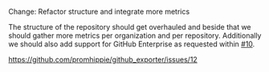 Change: Refactor structure and integrate more metrics

The structure of the repository should get overhauled and beside that we should
gather more metrics per organization and per repository. Additionally we should
also add support for GitHub Enterprise as requested within
[#10](https://github.com/promhippie/github_exporter/issues/10).

https://github.com/promhippie/github_exporter/issues/12

